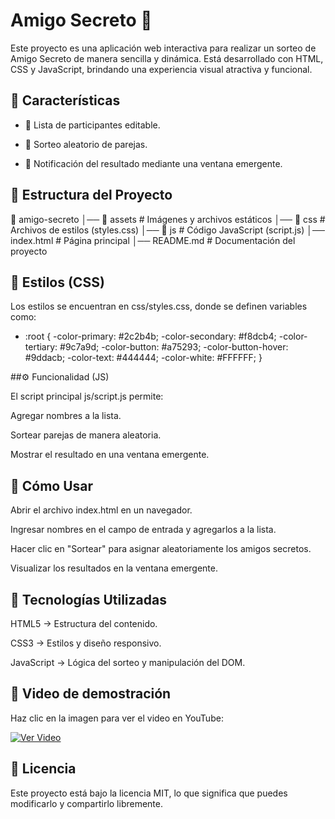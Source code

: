 # Amigo Secreto 🎁

Este proyecto es una aplicación web interactiva para realizar un sorteo de Amigo Secreto de manera sencilla y dinámica. Está desarrollado con HTML, CSS y JavaScript, brindando una experiencia visual atractiva y funcional.

## 🚀 Características

- 🔢 Lista de participantes editable.

- 🎲 Sorteo aleatorio de parejas.

- 🔔 Notificación del resultado mediante una ventana emergente.

## 📂 Estructura del Proyecto

📂 amigo-secreto
│── 📁 assets         # Imágenes y archivos estáticos
│── 📁 css            # Archivos de estilos (styles.css)
│── 📁 js             # Código JavaScript (script.js)
│── index.html        # Página principal
│── README.md         # Documentación del proyecto

## 🎨 Estilos (CSS)

Los estilos se encuentran en css/styles.css, donde se definen variables como:

* :root {
    -color-primary: #2c2b4b;
    -color-secondary: #f8dcb4;
    -color-tertiary: #9c7a9d;
    -color-button: #a75293;
    -color-button-hover: #9ddacb;
    -color-text: #444444;
    -color-white: #FFFFFF;
}

##⚙️ Funcionalidad (JS)

El script principal js/script.js permite:

Agregar nombres a la lista.

Sortear parejas de manera aleatoria.

Mostrar el resultado en una ventana emergente.

## 📜 Cómo Usar

Abrir el archivo index.html en un navegador.

Ingresar nombres en el campo de entrada y agregarlos a la lista.

Hacer clic en "Sortear" para asignar aleatoriamente los amigos secretos.

Visualizar los resultados en la ventana emergente.

## 📌 Tecnologías Utilizadas

HTML5 → Estructura del contenido.

CSS3 → Estilos y diseño responsivo.

JavaScript → Lógica del sorteo y manipulación del DOM.

## 🎥 Video de demostración

Haz clic en la imagen para ver el video en YouTube:

[![Ver Video](https://img.youtube.com/vi/e8_6-kvFBdo/0.jpg)](https://youtu.be/e8_6-kvFBdo)



## 📜 Licencia

Este proyecto está bajo la licencia MIT, lo que significa que puedes modificarlo y compartirlo libremente.
